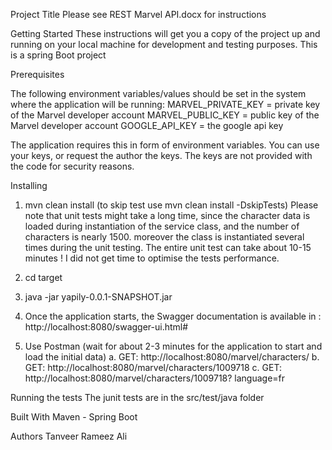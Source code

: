 Project Title
Please see REST Marvel API.docx for instructions

Getting Started
These instructions will get you a copy of the project up and running on your local machine for development and testing purposes. 
This is a spring Boot project

Prerequisites

The following environment variables/values should be set in the system where the application will be running:
MARVEL_PRIVATE_KEY =  private key of the Marvel developer account 
MARVEL_PUBLIC_KEY = public key of the Marvel developer account 
GOOGLE_API_KEY = the google api key  

The application requires this in form of environment variables. You can use your keys, or request the author the keys.
The keys are not provided with the code for security reasons.

Installing

1. mvn clean install (to skip test use mvn clean install -DskipTests)
Please note that unit tests might take a long time, since the character data is loaded during instantiation of the service class,
and the number of characters is nearly 1500. moreover the class is instantiated several times during the unit testing. 
The entire unit test can take about 10-15 minutes ! I did not get time to optimise the tests performance.

2. cd target
3. java -jar yapily-0.0.1-SNAPSHOT.jar
4. Once the application starts, the Swagger documentation is available in : http://localhost:8080/swagger-ui.html#

5. Use Postman (wait for about 2-3 minutes for the application to start and load the initial data)
  a.  GET: http://localhost:8080/marvel/characters/
  b.  GET: http://localhost:8080/marvel/characters/1009718
  c.  GET: http://localhost:8080/marvel/characters/1009718? language=fr


Running the tests
The junit tests are in the src/test/java folder

Built With
Maven - Spring Boot


Authors
Tanveer Rameez Ali